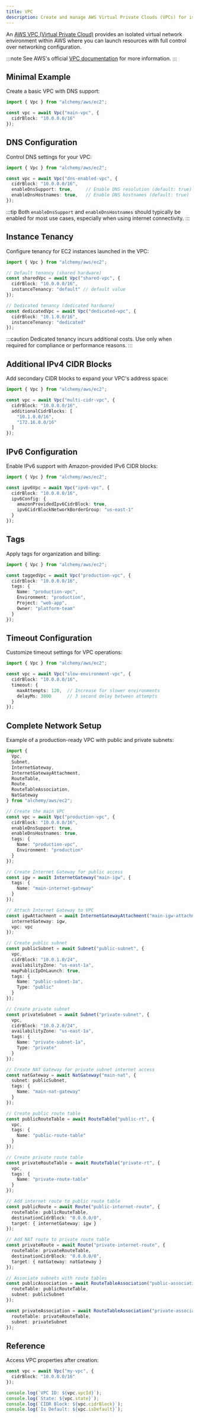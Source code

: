 ```yaml
---
title: VPC
description: Create and manage AWS Virtual Private Clouds (VPCs) for isolated network environments.
---
```


An [AWS VPC (Virtual Private Cloud)](https://docs.aws.amazon.com/vpc/latest/userguide/what-is-amazon-vpc.html) provides an isolated virtual network environment within AWS where you can launch resources with full control over networking configuration.

:::note
See AWS's official [VPC documentation](https://docs.aws.amazon.com/vpc/latest/userguide/) for more information.
:::

## Minimal Example

Create a basic VPC with DNS support:

```ts
import { Vpc } from "alchemy/aws/ec2";

const vpc = await Vpc("main-vpc", {
  cidrBlock: "10.0.0.0/16"
});
```

## DNS Configuration

Control DNS settings for your VPC:

```ts
import { Vpc } from "alchemy/aws/ec2";

const vpc = await Vpc("dns-enabled-vpc", {
  cidrBlock: "10.0.0.0/16",
  enableDnsSupport: true,     // Enable DNS resolution (default: true)
  enableDnsHostnames: true,   // Enable DNS hostnames (default: true)
});
```

:::tip
Both `enableDnsSupport` and `enableDnsHostnames` should typically be enabled for most use cases, especially when using internet connectivity.
:::

## Instance Tenancy

Configure tenancy for EC2 instances launched in the VPC:

```ts
import { Vpc } from "alchemy/aws/ec2";

// Default tenancy (shared hardware)
const sharedVpc = await Vpc("shared-vpc", {
  cidrBlock: "10.0.0.0/16",
  instanceTenancy: "default" // default value
});

// Dedicated tenancy (dedicated hardware)
const dedicatedVpc = await Vpc("dedicated-vpc", {
  cidrBlock: "10.1.0.0/16", 
  instanceTenancy: "dedicated"
});
```

:::caution
Dedicated tenancy incurs additional costs. Use only when required for compliance or performance reasons.
:::

## Additional IPv4 CIDR Blocks

Add secondary CIDR blocks to expand your VPC's address space:

```ts
import { Vpc } from "alchemy/aws/ec2";

const vpc = await Vpc("multi-cidr-vpc", {
  cidrBlock: "10.0.0.0/16",
  additionalCidrBlocks: [
    "10.1.0.0/16",
    "172.16.0.0/16"
  ]
});
```

## IPv6 Configuration

Enable IPv6 support with Amazon-provided IPv6 CIDR blocks:

```ts
import { Vpc } from "alchemy/aws/ec2";

const ipv6Vpc = await Vpc("ipv6-vpc", {
  cidrBlock: "10.0.0.0/16",
  ipv6Config: {
    amazonProvidedIpv6CidrBlock: true,
    ipv6CidrBlockNetworkBorderGroup: "us-east-1"
  }
});
```

## Tags

Apply tags for organization and billing:

```ts
import { Vpc } from "alchemy/aws/ec2";

const taggedVpc = await Vpc("production-vpc", {
  cidrBlock: "10.0.0.0/16",
  tags: {
    Name: "production-vpc",
    Environment: "production",
    Project: "web-app",
    Owner: "platform-team"
  }
});
```

## Timeout Configuration

Customize timeout settings for VPC operations:

```ts
import { Vpc } from "alchemy/aws/ec2";

const vpc = await Vpc("slow-environment-vpc", {
  cidrBlock: "10.0.0.0/16",
  timeout: {
    maxAttempts: 120,  // Increase for slower environments
    delayMs: 3000      // 3 second delay between attempts
  }
});
```

## Complete Network Setup

Example of a production-ready VPC with public and private subnets:

```ts
import { 
  Vpc, 
  Subnet, 
  InternetGateway, 
  InternetGatewayAttachment,
  RouteTable,
  Route,
  RouteTableAssociation,
  NatGateway
} from "alchemy/aws/ec2";

// Create the main VPC
const vpc = await Vpc("production-vpc", {
  cidrBlock: "10.0.0.0/16",
  enableDnsSupport: true,
  enableDnsHostnames: true,
  tags: {
    Name: "production-vpc",
    Environment: "production"
  }
});

// Create Internet Gateway for public access
const igw = await InternetGateway("main-igw", {
  tags: {
    Name: "main-internet-gateway"
  }
});

// Attach Internet Gateway to VPC
const igwAttachment = await InternetGatewayAttachment("main-igw-attachment", {
  internetGateway: igw,
  vpc: vpc
});

// Create public subnet
const publicSubnet = await Subnet("public-subnet", {
  vpc,
  cidrBlock: "10.0.1.0/24",
  availabilityZone: "us-east-1a",
  mapPublicIpOnLaunch: true,
  tags: {
    Name: "public-subnet-1a",
    Type: "public"
  }
});

// Create private subnet
const privateSubnet = await Subnet("private-subnet", {
  vpc,
  cidrBlock: "10.0.2.0/24", 
  availabilityZone: "us-east-1a",
  tags: {
    Name: "private-subnet-1a",
    Type: "private"
  }
});

// Create NAT Gateway for private subnet internet access
const natGateway = await NatGateway("main-nat", {
  subnet: publicSubnet,
  tags: {
    Name: "main-nat-gateway"
  }
});

// Create public route table
const publicRouteTable = await RouteTable("public-rt", {
  vpc,
  tags: {
    Name: "public-route-table"
  }
});

// Create private route table
const privateRouteTable = await RouteTable("private-rt", {
  vpc,
  tags: {
    Name: "private-route-table"
  }
});

// Add internet route to public route table
const publicRoute = await Route("public-internet-route", {
  routeTable: publicRouteTable,
  destinationCidrBlock: "0.0.0.0/0",
  target: { internetGateway: igw }
});

// Add NAT route to private route table
const privateRoute = await Route("private-internet-route", {
  routeTable: privateRouteTable,
  destinationCidrBlock: "0.0.0.0/0",
  target: { natGateway: natGateway }
});

// Associate subnets with route tables
const publicAssociation = await RouteTableAssociation("public-association", {
  routeTable: publicRouteTable,
  subnet: publicSubnet
});

const privateAssociation = await RouteTableAssociation("private-association", {
  routeTable: privateRouteTable,
  subnet: privateSubnet
});
```

## Reference

Access VPC properties after creation:

```ts
const vpc = await Vpc("my-vpc", {
  cidrBlock: "10.0.0.0/16"
});

console.log(`VPC ID: ${vpc.vpcId}`);
console.log(`State: ${vpc.state}`);
console.log(`CIDR Block: ${vpc.cidrBlock}`);
console.log(`Is Default: ${vpc.isDefault}`);
``` 